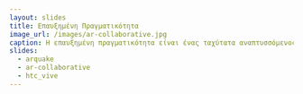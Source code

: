 ```yaml
---
layout: slides
title: Επαυξημένη Πραγματικότητα
image_url: /images/ar-collaborative.jpg
caption: Η επαυξημένη πραγματικότητα είναι ένας ταχύτατα αναπτυσσόμενος κλάδος ο οποίος εξερευνάται ήδη πολλά χρόνια. 
slides:
  - arquake
  - ar-collaborative
  - htc_vive
---
```

